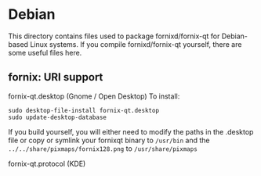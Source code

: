 
Debian
====================
This directory contains files used to package fornixd/fornix-qt
for Debian-based Linux systems. If you compile fornixd/fornix-qt yourself, there are some useful files here.

## fornix: URI support ##


fornix-qt.desktop  (Gnome / Open Desktop)
To install:

	sudo desktop-file-install fornix-qt.desktop
	sudo update-desktop-database

If you build yourself, you will either need to modify the paths in
the .desktop file or copy or symlink your fornixqt binary to `/usr/bin`
and the `../../share/pixmaps/fornix128.png` to `/usr/share/pixmaps`

fornix-qt.protocol (KDE)


